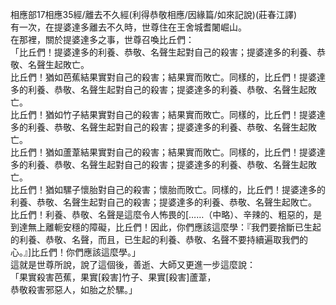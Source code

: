 相應部17相應35經/離去不久經(利得恭敬相應/因緣篇/如來記說)(莊春江譯)  
有一次，在提婆達多離去不久時，世尊住在王舍城耆闍崛山。  
在那裡，關於提婆達多之事，世尊召喚比丘們：  
「比丘們！提婆達多的利養、恭敬、名聲生起對自己的殺害；提婆達多的利養、恭敬、名聲生起敗亡。  
比丘們！猶如芭蕉結果實對自己的殺害；結果實而敗亡。同樣的，比丘們！提婆達多的利養、恭敬、名聲生起對自己的殺害；提婆達多的利養、恭敬、名聲生起敗亡。  
比丘們！猶如竹子結果實對自己的殺害；結果實而敗亡。同樣的，比丘們！提婆達多的利養、恭敬、名聲生起對自己的殺害；提婆達多的利養、恭敬、名聲生起敗亡。  
比丘們！猶如蘆葦結果實對自己的殺害；結果實而敗亡。同樣的，比丘們！提婆達多的利養、恭敬、名聲生起對自己的殺害；提婆達多的利養、恭敬、名聲生起敗亡。  
比丘們！猶如騾子懷胎對自己的殺害；懷胎而敗亡。同樣的，比丘們！提婆達多的利養、恭敬、名聲生起對自己的殺害；提婆達多的利養、恭敬、名聲生起敗亡。  
比丘們！利養、恭敬、名聲是這麼令人怖畏的[……（中略）、辛辣的、粗惡的，是到達無上離軛安穩的障礙，比丘們！因此，你們應該這麼學：『我們要捨斷已生起的利養、恭敬、名聲，而且，已生起的利養、恭敬、名聲不要持續遍取我們的心。』]比丘們！你們應該這麼學。」  
這就是世尊所說，說了這個後，善逝、大師又更進一步這麼說：  
「果實殺害芭蕉，果實[殺害]竹子、果實[殺害]蘆葦，  
恭敬殺害邪惡人，如胎之於騾。」  
  
  
